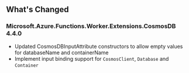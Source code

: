 ## What's Changed

<!-- Please add your release notes in the following format:
- My change description (#PR/#issue)
-->

### Microsoft.Azure.Functions.Worker.Extensions.CosmosDB 4.4.0

- Updated CosmosDBInputAttribute constructors to allow empty values for databaseName and containerName
- Implement input binding support for `CosmosClient`, `Database` and `Container`
